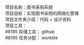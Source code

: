 项目名称：图书采购系统  
项目目标：实现图书采购的网络化管理  
项目文件夹介绍：代码 +  设计资料  
项目工具：  
#8195 存储工具： github   
#8195 任务分配： worktile  

